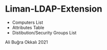 # Liman-LDAP-Extension

- Computers List
- Attributes Table
- Distibution/Security Groups List

Ali Buğra Okkalı 2021
